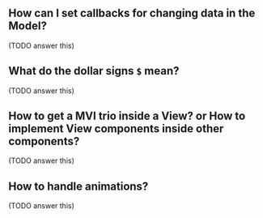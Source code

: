 
## How can I set callbacks for changing data in the Model?

(TODO answer this)

## What do the dollar signs `$` mean?

(TODO answer this)

## How to get a MVI trio inside a View? **or** How to implement View components inside other components?

(TODO answer this)

## How to handle animations?

(TODO answer this)
